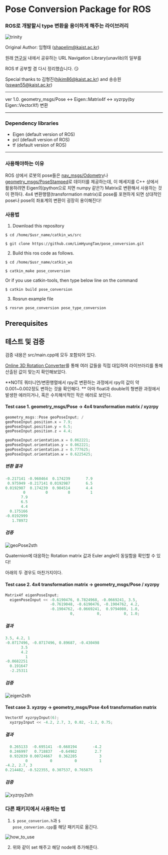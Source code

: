 # Pose Conversion Package for ROS

### ROS로 개발할시 type 변환을 용이하게 해주는 라이브러리

![trinity](./imgs/pose_conversion.png)

Original Author: 임형태 (shapelim@kaist.ac.kr)

원래 [연구실](http://urobot.kaist.ac.kr/) 내에서 공유하는 URL Navigation Library(unavlib)의 일부를 

ROS tf 공부할 겸 다시 정리했습니다. :smirk:

Special thanks to 김형진(hjkim86@kaist.ac.kr) and 송승원(sswan55@kaist.ac.kr)

---

ver 1.0. geometry_msgs/Pose <-> Eigen::Matrix4f <-> xyzrpy(by Eigen::VectorXf) 변환

---

### Dependency libraries

* Eigen (default version of ROS)
* pcl (default version of ROS)
* tf (default version of ROS)
---

### 사용해야하는 이유

ROS 상에서 로봇의 pose들은 [nav_msgs/Odometry](http://docs.ros.org/melodic/api/nav_msgs/html/msg/Odometry.html)나 [geometry_msgs/PoseStamped](http://docs.ros.org/melodic/api/geometry_msgs/html/msg/PoseStamped.html)로 데이터를 제공하는데, 이 메세지를 C++ 상에서 활용하려면 Eigen의(python으로 치면 numpy 같은?) Matrix로 변환해서 사용하는 것이 편하다. 4x4 변환행렬(transformation matrix)로 pose를 포현하게 되면 상대적인 pose나 pose의 좌표계의 변환이 굉장히 용이해진다!

### 사용법 

1. Download this repository 
<pre><code>$ cd /home/$usr_name/catkin_ws/src</code></pre>
<pre><code>$ git clone https://github.com/LimHyungTae/pose_conversion.git</code></pre>

2. Build this ros code as follows.
<pre><code>$ cd /home/$usr_name/catkin_ws</code></pre>
<pre><code>$ catkin_make pose_conversion</code></pre>

Or if you use catkin-tools, then type below line on the command
<pre><code>$ catkin build pose_conversion</code></pre>

3. Rosrun example file
<pre><code>$ rosrun pose_conversion pose_type_conversion </code></pre>




Prerequisites
-----
## 테스트 및 검증

검증 내용은 src/main.cpp에 모두 포함되어 있다.

[Online 3D Rotation Converter](https://www.andre-gaschler.com/rotationconverter/)를 통해 여러 값들을 직접 대입하여 라이브러리를 통해 산출된 값이 맞는지 확인해보았다.

**NOTE 쿼터니언/변환행렬에서 rpy로 변환하는 과정에서 rpy의 값이 약 0.001~0.002정도 변하는 것을 확인해다. ** 아마 float과 double의 형변환 과정에서 발생한 에러이거나, 혹은 수치해석적인 작은 에러로 보인다.

#### Test case 1. geometry_msgs/Pose -> 4x4 transformation matrix / xyzrpy
```cpp
geometry_msgs::Pose geoPoseInput; /
geoPoseInput.position.x = 7.9;
geoPoseInput.position.y = 6.5;
geoPoseInput.position.z = 4.4;

geoPoseInput.orientation.x = 0.062221;
geoPoseInput.orientation.y = 0.062221;
geoPoseInput.orientation.z = 0.777625;
geoPoseInput.orientation.w = 0.6225425;
```
##### 변환 결과
```cpp
-0.217141 -0.960464  0.174239       7.9
 0.975949 -0.217141 0.0192987       6.5
0.0192987  0.174239  0.984514       4.4
        0         0         0         1
       7.9
       6.5
       4.4
  0.175166
-0.0192999
   1.78972
```
##### 검증 

![geoPose2sth](./imgs/geoPose2sth.png)

Quaternion에 대응하는 Rotation matrix 값과 Euler angle이 동일함을 확인할 수 있다!

아래의 두 경우도 마찬가지이다. 

#### Test case 2. 4x4 transformation matrix -> geometry_msgs/Pose / xyzrpy
```cpp
Matrix4f eigenPoseInput; 
  eigenPoseInput << -0.6190476, 0.7824968, -0.0669241, 3.5,
                    -0.7619048, -0.6190476, -0.1904762, 4.2,
                    -0.1904762, -0.0669241,  0.9794080, 1.0,
                             0,          0,          0, 1.0;
```
##### 결과
```cpp
3.5, 4.2, 1
-0.0717496, -0.0717496, 0.89687, -0.430498
       3.5
       4.2
         1
-0.0682251
  0.191647
  -2.25311
```
##### 검증
![eigen2sth](./imgs/eigen2sth.png)

#### Test case 3. xyzrpy -> geometry_msgs/Pose 4x4 transformation matrix 

```cpp
VectorXf xyzrpyInput(6);
  xyzrpyInput << -4.2, 2.7, 3, 0.02, -1.2, 0.75;
```
##### 결과
```cpp
  0.265133  -0.695141  -0.668194       -4.2
  0.246997   0.718837   -0.64982        2.7
  0.932039 0.00724667   0.362285          3
         0          0          0          1
-4.2, 2.7, 3
0.214482, -0.522355, 0.307537, 0.765875
```
##### 검증
![xyzrpy2sth](./imgs/xyzrpy2sth.png)

### 다른 패키지에서 사용하는 법

1. <code>$ pose_converion.h</code>과 <code>$ pose_converion.cpp</code>를 해당 패키지로 옮긴다.

![how_to_use](./imgs/how_to_use.png)

2. 위와 같이 set 해주고 해당 node에 추가해준다.
